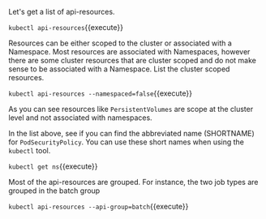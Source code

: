 Let's get a list of api-resources.

`kubectl api-resources`{{execute}}

Resources can be either scoped to the cluster or associated with a Namespace. Most resources are associated with Namespaces, however there are some cluster resources that are cluster scoped and do not make sense to be associated with a Namespace. List the cluster scoped resources.

`kubectl api-resources --namespaced=false`{{execute}}

As you can see resources like `PersistentVolumes` are scope at the cluster level and not associated with namespaces.

In the list above, see if you can find the abbreviated name (SHORTNAME) for `PodSecurityPolicy`. You can use these short names when using the `kubectl` tool.

`kubectl get ns`{{execute}}

Most of the api-resources are grouped. For instance, the two job types are grouped in the batch group

`kubectl api-resources --api-group=batch`{{execute}}

